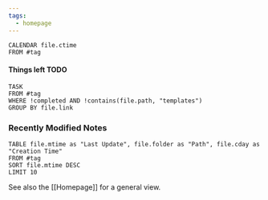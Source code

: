 ```yaml
---
tags:
  - homepage
---
```


```dataview
CALENDAR file.ctime
FROM #tag 
```

#### Things left TODO

```dataview
TASK
FROM #tag 
WHERE !completed AND !contains(file.path, "templates")
GROUP BY file.link
```

### Recently Modified Notes
```dataview
TABLE file.mtime as "Last Update", file.folder as "Path", file.cday as "Creation Time"
FROM #tag
SORT file.mtime DESC
LIMIT 10
```


See also the [[Homepage]] for a general view.
